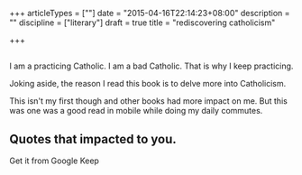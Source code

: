 +++
articleTypes = [""]
date = "2015-04-16T22:14:23+08:00"
description = ""
discipline = ["literary"]
draft = true
title = "rediscovering catholicism"

+++

## 

I am a practicing Catholic. I am a bad Catholic. That is why I keep practicing.

Joking aside, the reason I read this book is to delve more into Catholicism.

This isn't my first though and other books had more impact on me. But this was one was a good read in mobile while doing my daily commutes.

## Quotes that impacted to you.

Get it from Google Keep

